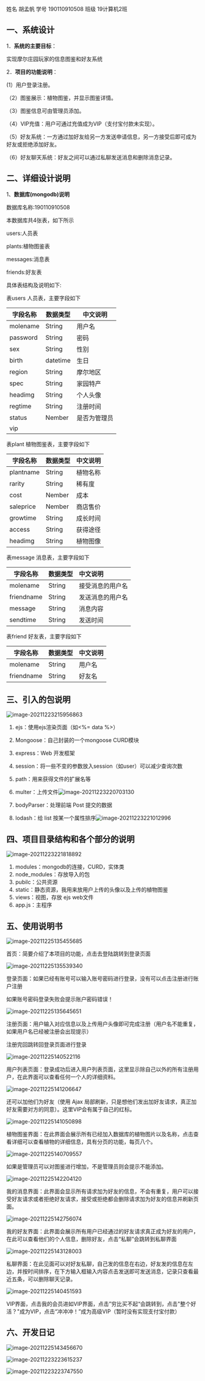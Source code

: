  

姓名 胡孟帆 学号 190110910508  班级 19计算机2班   

 

## **一、系统设计**

 1．**系统的主要目标**：

实现摩尔庄园玩家的信息图鉴和好友系统

 2．**项目的功能说明**：

  (1）用户登录注册。

（2）图鉴展示：植物图鉴，并显示图鉴详情。

（3）图鉴信息可由管理员添加。

（4）VIP充值：用户可通过充值成为VIP（支付宝付款未实现）。

（5）好友系统：一方通过加好友给另一方发送申请信息，另一方接受后即可成为好友或拒绝添加好友。

（6）好友聊天系统：好友之间可以通过私聊发送消息和删除消息记录。

## **二、详细设计说明**

 1、**数据库(mongodb)说明**

数据库名称:190110910508

 本数据库共4张表，如下所示

users:人员表

plants:植物图鉴表

messages:消息表

friends:好友表

具体表结构及说明如下:



表users 人员表，主要字段如下

| **字段名称** | **数据类型** | **中文说明** |
| ------------ | ------------ | ------------ |
| molename     | String       | 用户名       |
| password     | String       | 密码         |
| sex          | String       | 性别         |
| birth        | datetime     | 生日         |
| region       | String       | 摩尔地区     |
| spec         | String       | 家园特产     |
| headimg      | String       | 个人头像     |
| regtime      | String       | 注册时间     |
| status       | Nember       | 是否为管理员 |
| vip          |              |              |

 

表plant 植物图鉴表，主要字段如下

| **字段名称** | **数据类型** | **中文说明** |
| ------------ | ------------ | ------------ |
| plantname    | String       | 植物名称     |
| rarity       | String       | 稀有度       |
| cost         | Nember       | 成本         |
| saleprice    | Nember       | 商店售价     |
| growtime     | String       | 成长时间     |
| access       | String       | 获得途径     |
| headimg      | String       | 植物图像     |

表message 消息表，主要字段如下

| **字段名称** | **数据类型** | **中文说明**     |
| ------------ | ------------ | :--------------- |
| molename     | String       | 接受消息的用户名 |
| friendname   | String       | 发送消息的用户名 |
| message      | String       | 消息内容         |
| sendtime     | String       | 发送时间         |

表friend 好友表，主要字段如下

| **字段名称** | **数据类型** | **中文说明** |
| ------------ | ------------ | ------------ |
| molename     | String       | 用户名       |
| friendname   | String       | 好友名       |



## 三、引入的包说明

![image-20211223215956863](C:\Users\legion\AppData\Roaming\Typora\typora-user-images\image-20211223215956863.png)

1. ejs：使用ejs渲染页面（如<%= data %>）

2. Mongoose：自己封装的一个mongoose CURD模块

3. express：Web 开发框架

4. session：将一些不变的参数放入session（如user）可以减少查询次数

5. path：用来获得文件的扩展名等

6. multer：上传文件![image-20211223220703130](C:\Users\legion\AppData\Roaming\Typora\typora-user-images\image-20211223220703130.png)

7. bodyParser：处理前端 Post 提交的数据

8. lodash：给 list 按某一个属性排序![image-20211223221012996](C:\Users\legion\AppData\Roaming\Typora\typora-user-images\image-20211223221012996.png)

   

## 四、项目目录结构和各个部分的说明

![image-20211223221818892](C:\Users\legion\AppData\Roaming\Typora\typora-user-images\image-20211223221818892.png)

1. modules：mongodb的连接，CURD，实体类
2. node_modules：存放导入的包
3. pubilc：公共资源
4. static：静态资源，我用来放用户上传的头像以及上传的植物图鉴
5. views：视图，存放 ejs web文件
6. app.js：主程序



## 五、使用说明书

![image-20211225135455685](C:\Users\legion\AppData\Roaming\Typora\typora-user-images\image-20211225135455685.png)

首页：简要介绍了本项目的功能，点击去登陆跳转到登录页面

![image-20211225135539340](C:\Users\legion\AppData\Roaming\Typora\typora-user-images\image-20211225135539340.png)

登录页面：如果已经有账号可以输入账号密码进行登录，没有可以点击注册进行账户注册

如果账号密码登录失败会提示账户密码错误！

![image-20211225135645651](C:\Users\legion\AppData\Roaming\Typora\typora-user-images\image-20211225135645651.png)

注册页面：用户输入对应信息以及上传用户头像即可完成注册（用户名不能重复，如果用户名已经被注册会出现提示）

注册完回跳转回登录页面进行登录

![image-20211225140522116](C:\Users\legion\AppData\Roaming\Typora\typora-user-images\image-20211225140522116.png)

 用户列表页面：登录成功后进入用户列表页面，这里显示除自己以外的所有注册用户，在此界面可以查看任何一个人的详细资料。

![image-20211225141206647](C:\Users\legion\AppData\Roaming\Typora\typora-user-images\image-20211225141206647.png)

还可以加他们为好友（使用 Ajax 局部刷新，只是想他们发出加好友请求，真正加好友需要对方的同意）。这里VIP会有属于自己的红标。

![image-20211225141050898](C:\Users\legion\AppData\Roaming\Typora\typora-user-images\image-20211225141050898.png)

植物图鉴界面：在此界面会展示所有已经加入数据库的植物图片以及名称，点击查看详细可以查看植物的详细信息，具有分页的功能，每页八个。

![image-20211225140709557](C:\Users\legion\AppData\Roaming\Typora\typora-user-images\image-20211225140709557.png)

如果是管理员可以对图鉴进行增加，不是管理员则会提示不能添加。

![image-20211225142204120](C:\Users\legion\AppData\Roaming\Typora\typora-user-images\image-20211225142204120.png)

 我的消息界面：此界面会显示所有请求加为好友的信息，不会有重复，用户可以接受好友请求或者拒绝好友请求，接受或拒绝都会删除请求加为好友的信息并刷新页面。

![image-20211225142756074](C:\Users\legion\AppData\Roaming\Typora\typora-user-images\image-20211225142756074.png)

我的好友界面：此界面会展示所有用户已经通过的好友请求真正成为好友的用户，在此可以查看他们的个人信息，删除好友，点击“私聊”会跳转到私聊界面

![image-20211225143128003](C:\Users\legion\AppData\Roaming\Typora\typora-user-images\image-20211225143128003.png)

私聊界面：在此见面可以对好友私聊，自己发的信息在右边，好友发的信息在左边，并按时间排序，在下方输入框输入内容点击发送即可发送消息，记录只查看最近五条，可以删除聊天记录。

![image-20211225140451593](C:\Users\legion\AppData\Roaming\Typora\typora-user-images\image-20211225140451593.png)

VIP界面，点击我的会员进如VIP界面，点击”穷比买不起“会跳转到，点击"整个好活？"成为VIP，点击“冲冲冲！”成为高级VIP（暂时没有实现支付宝付款）







## 六、开发日记

![image-20211225143456670](C:\Users\legion\AppData\Roaming\Typora\typora-user-images\image-20211225143456670.png)

![image-20211223223615237](C:\Users\legion\AppData\Roaming\Typora\typora-user-images\image-20211223223615237.png)

![image-20211223223747550](C:\Users\legion\AppData\Roaming\Typora\typora-user-images\image-20211223223747550.png)